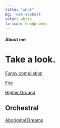 ```yaml
---
title: "what"
bg: 'wet-asphalt'
color: white
fa-icon: headphones
---
```


#### About me

# Take a look.
[Funky compilation](https://www.youtube.com/watch?v=yQx1kOOrM6w)

[Fire](https://www.youtube.com/watch?v=VMJlbrDlsXs)

[Higher Ground](https://www.youtube.com/watch?v=KQ-ksjASfss&list=PLI0JZcjnXOCGRYUAI6mm1T6h0_uPVpILb&index=2)

## Orchestral

[Aboriginal Dreams](https://www.youtube.com/watch?v=qrEcFtwr0pc)
